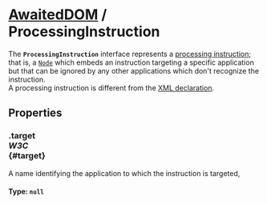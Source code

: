 # [AwaitedDOM](/docs/basic-interfaces/awaited-dom) <span>/</span> ProcessingInstruction

<div class='overview'><span class="seoSummary">The <code><strong>ProcessingInstruction</strong></code> interface represents a <a class="external" href="https://www.w3.org/TR/xml/#sec-pi" rel="noopener">processing instruction</a>; that is, a <a href="/en-US/docs/Web/API/Node" title="Node is an interface from which various types of DOM API objects inherit, allowing those types to be treated similarly; for example, inheriting the same set of methods, or being testable in the same way."><code>Node</code></a> which embeds an instruction targeting a specific application but that can be ignored by any other applications which don't recognize the instruction.</span></div>

<div class='overview'>A processing instruction is different from the <a href="/en-US/docs/Web/XML/XML_introduction#XML_declaration">XML declaration</a>.</div>

## Properties

### .target <div class="specs"><i>W3C</i></div> {#target}

A name identifying the application to which the instruction is targeted,

#### **Type**: `null`
